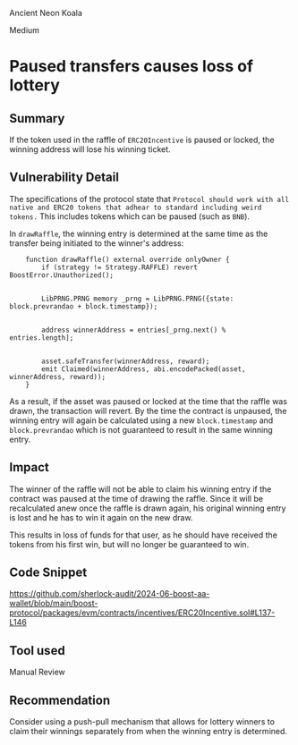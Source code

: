 Ancient Neon Koala

Medium

# Paused transfers causes loss of lottery

## Summary
If the token used in the raffle of `ERC20Incentive` is paused or locked, the winning address will lose his winning ticket.

## Vulnerability Detail
The specifications of the protocol state that `Protocol should work with all native and ERC20 tokens that adhear to standard including weird tokens.` This includes tokens which can be paused (such as `BNB`).

In `drawRaffle`, the winning entry is determined at the same time as the transfer being initiated to the winner's address:

```solidity
    function drawRaffle() external override onlyOwner {
        if (strategy != Strategy.RAFFLE) revert BoostError.Unauthorized();


        LibPRNG.PRNG memory _prng = LibPRNG.PRNG({state: block.prevrandao + block.timestamp});


        address winnerAddress = entries[_prng.next() % entries.length];


        asset.safeTransfer(winnerAddress, reward);
        emit Claimed(winnerAddress, abi.encodePacked(asset, winnerAddress, reward));
    }
```

As a result, if the asset was paused or locked at the time that the raffle was drawn, the transaction will revert. By the time the contract is unpaused, the winning entry will again be calculated using a new `block.timestamp` and `block.prevrandao` which is not guaranteed to result in the same winning entry.

## Impact
The winner of the raffle will not be able to claim his winning entry if the contract was paused at the time of drawing the raffle. Since it will be recalculated anew once the raffle is drawn again, his original winning entry is lost and he has to win it again on the new draw. 

This results in loss of funds for that user, as he should have received the tokens from his first win, but will no longer be guaranteed to win.

## Code Snippet
https://github.com/sherlock-audit/2024-06-boost-aa-wallet/blob/main/boost-protocol/packages/evm/contracts/incentives/ERC20Incentive.sol#L137-L146

## Tool used

Manual Review

## Recommendation
Consider using a push-pull mechanism that allows for lottery winners to claim their winnings separately from when the winning entry is determined.